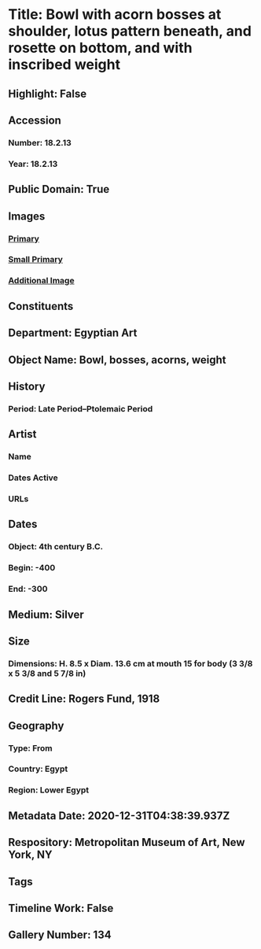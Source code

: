 # Title: Bowl with acorn bosses at shoulder, lotus pattern beneath, and rosette on bottom, and with inscribed weight
## Highlight: False
## Accession
### Number: 18.2.13
### Year: 18.2.13
## Public Domain: True
## Images
### [Primary](https://images.metmuseum.org/CRDImages/eg/original/DP238940.jpg)
### [Small Primary](https://images.metmuseum.org/CRDImages/eg/web-large/DP238940.jpg)
### [Additional Image](https://images.metmuseum.org/CRDImages/eg/original/DP239394.jpg)
## Constituents
## Department: Egyptian Art
## Object Name: Bowl, bosses, acorns, weight
## History
### Period: Late Period–Ptolemaic Period
## Artist
### Name
### Dates Active
### URLs
## Dates
### Object: 4th century B.C.
### Begin: -400
### End: -300
## Medium: Silver
## Size
### Dimensions: H. 8.5 x Diam. 13.6 cm at mouth 15 for body (3 3/8 x 5 3/8 and 5 7/8 in)
## Credit Line: Rogers Fund, 1918
## Geography
### Type: From
### Country: Egypt
### Region: Lower Egypt
## Metadata Date: 2020-12-31T04:38:39.937Z
## Respository: Metropolitan Museum of Art, New York, NY
## Tags
## Timeline Work: False
## Gallery Number: 134